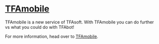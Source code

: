 # [TFAmobile](https://mobile.amirhossein.info)

TFAmobile is a new service of TFAsoft. With TFAmobile you can do further vs what you could do with TFAbot!

For more information, head over to [TFAmobile](https://mobile.amirhossein.info).
